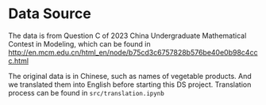# Data Source
The data is from Question C of 2023 China Undergraduate Mathematical Contest in Modeling, which can be found in http://en.mcm.edu.cn/html_en/node/b75cd3c6757828b576be40e0b98c4ccc.html

The original data is in Chinese, such as names of vegetable products. And we translated them into English before starting this DS project. Translation process can be found in `src/translation.ipynb`